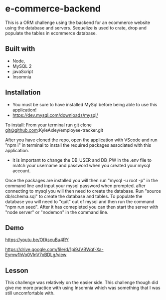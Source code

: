 # e-commerce-backend
This is a ORM challenge using the backend for an ecommerce website using the database and servers. Sequelize is used to crate, drop and populate the tables in ecommerce database.

## Built with 
* Node,
* MySQL 2
* javaScript
* Insomnia 
  
## Installation 
* You must be sure to have installed MySql before being able to use this application!
* https://dev.mysql.com/downloads/mysql/

To install: From your terminal run 
git clone git@github.com:KyleAxley/employee-tracker.git

After you have cloned the repo, open the application with VScode and run "npm i" in terminal to install the required packages associated with this application.
* it is important to change the DB_USER and DB_PW in the .env file to match your username and password when you created your mysql account. 
  
Once the packages are installed you will then run "mysql -u root -p" in the command line and input your mysql password when prompted. after connecting to mysql you will then need to create the database. Run "source db/schema.sql" to create the database and tables. To populate the database you will need to "quit" out of mysql and then run the command "npm run seed". After it has comepleted you can then start the server with "node server" or "nodemon" in the command line. 


## Demo 
https://youtu.be/OfAscuBu4RY

https://drive.google.com/file/d/1pi9JVBWqf-Xa-Eymw1hVo0VlnV7xBDLg/view

## Lesson 
This challenge was relatively on the easier side. This challenge though did give me more practice with using Insomnia which was something that I was still uncomfortable with.